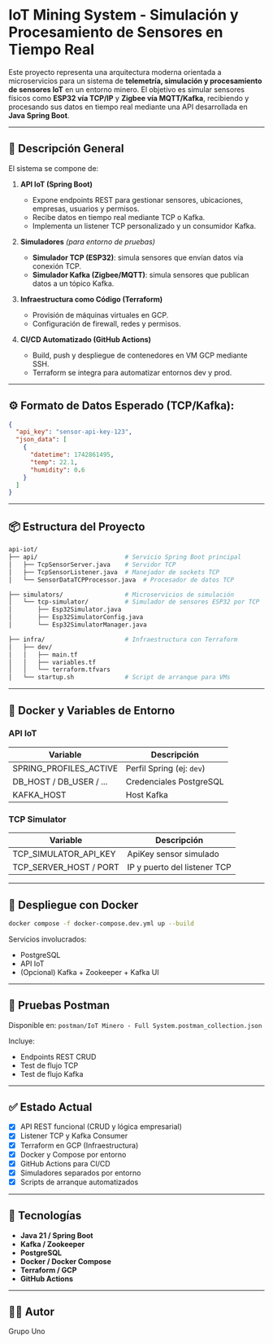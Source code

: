 # IoT Mining System - Simulación y Procesamiento de Sensores en Tiempo Real

Este proyecto representa una arquitectura moderna orientada a microservicios para un sistema de **telemetría, simulación y procesamiento de sensores IoT** en un entorno minero. El objetivo es simular sensores físicos como **ESP32 vía TCP/IP** y **Zigbee vía MQTT/Kafka**, recibiendo y procesando sus datos en tiempo real mediante una API desarrollada en **Java Spring Boot**.

---

## 🧠 Descripción General

El sistema se compone de:

1. **API IoT (Spring Boot)**
   - Expone endpoints REST para gestionar sensores, ubicaciones, empresas, usuarios y permisos.
   - Recibe datos en tiempo real mediante TCP o Kafka.
   - Implementa un listener TCP personalizado y un consumidor Kafka.

2. **Simuladores** *(para entorno de pruebas)*
   - **Simulador TCP (ESP32)**: simula sensores que envían datos vía conexión TCP.
   - **Simulador Kafka (Zigbee/MQTT)**: simula sensores que publican datos a un tópico Kafka.

3. **Infraestructura como Código (Terraform)**
   - Provisión de máquinas virtuales en GCP.
   - Configuración de firewall, redes y permisos.

4. **CI/CD Automatizado (GitHub Actions)**
   - Build, push y despliegue de contenedores en VM GCP mediante SSH.
   - Terraform se integra para automatizar entornos dev y prod.

---

## ⚙️ Formato de Datos Esperado (TCP/Kafka):

```json
{
  "api_key": "sensor-api-key-123",
  "json_data": [
    {
      "datetime": 1742861495,
      "temp": 22.1,
      "humidity": 0.6
    }
  ]
}
```

---

## 📦 Estructura del Proyecto

```bash
api-iot/
├── api/                        # Servicio Spring Boot principal
│   ├── TcpSensorServer.java    # Servidor TCP
│   ├── TcpSensorListener.java  # Manejador de sockets TCP
│   └── SensorDataTCPProcessor.java  # Procesador de datos TCP

├── simulators/                 # Microservicios de simulación
│   └── tcp-simulator/          # Simulador de sensores ESP32 por TCP
│       ├── Esp32Simulator.java
│       ├── Esp32SimulatorConfig.java
│       └── Esp32SimulatorManager.java

├── infra/                      # Infraestructura con Terraform
│   ├── dev/
│   │   ├── main.tf
│   │   ├── variables.tf
│   │   └── terraform.tfvars
│   └── startup.sh              # Script de arranque para VMs
```

---

## 🐳 Docker y Variables de Entorno

### API IoT

| Variable                   | Descripción                        |
|----------------------------|------------------------------------|
| SPRING_PROFILES_ACTIVE     | Perfil Spring (ej: `dev`)         |
| DB_HOST / DB_USER / ...    | Credenciales PostgreSQL           |
| KAFKA_HOST                 | Host Kafka                        |

### TCP Simulator

| Variable                    | Descripción                        |
|-----------------------------|------------------------------------|
| TCP_SIMULATOR_API_KEY       | ApiKey sensor simulado             |
| TCP_SERVER_HOST / PORT      | IP y puerto del listener TCP       |

---

## 🚀 Despliegue con Docker

```bash
docker compose -f docker-compose.dev.yml up --build
```

Servicios involucrados:
- PostgreSQL
- API IoT
- (Opcional) Kafka + Zookeeper + Kafka UI

---

## 🧪 Pruebas Postman

Disponible en: `postman/IoT Minero - Full System.postman_collection.json`

Incluye:
- Endpoints REST CRUD
- Test de flujo TCP
- Test de flujo Kafka

---

## ✅ Estado Actual

- [x] API REST funcional (CRUD y lógica empresarial)
- [x] Listener TCP y Kafka Consumer
- [x] Terraform en GCP (Infraestructura)
- [x] Docker y Compose por entorno
- [x] GitHub Actions para CI/CD
- [x] Simuladores separados por entorno
- [x] Scripts de arranque automatizados

---

## 🧱 Tecnologías

- **Java 21 / Spring Boot**
- **Kafka / Zookeeper**
- **PostgreSQL**
- **Docker / Docker Compose**
- **Terraform / GCP**
- **GitHub Actions**

---

## 👨‍💻 Autor

Grupo Uno